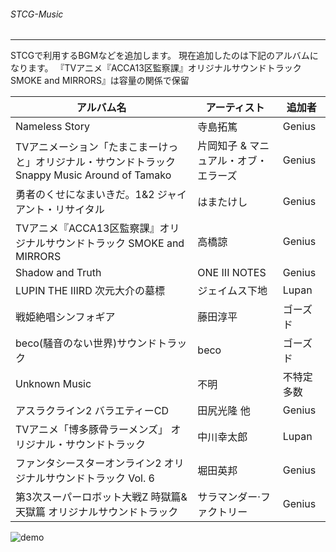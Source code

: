 ﻿###### STCG-Music
---
STCGで利用するBGMなどを追加します。
現在追加したのは下記のアルバムになります。
『TVアニメ『ACCA13区監察課』オリジナルサウンドトラック SMOKE and MIRRORS』は容量の関係で保留

| アルバム名 | アーティスト | 追加者 |
----|----|---- 
| Nameless Story | 寺島拓篤 | Genius |
| TVアニメーション「たまこまーけっと」オリジナル・サウンドトラック Snappy Music Around of Tamako | 片岡知子 & マニュアル・オブ・エラーズ | Genius |
| 勇者のくせになまいきだ。1&2 ジャイアント・リサイタル | はまたけし | Genius |
| TVアニメ『ACCA13区監察課』オリジナルサウンドトラック SMOKE and MIRRORS | 高橋諒 | Genius |
| Shadow and Truth | ONE III NOTES | Genius |
| LUPIN THE IIIRD 次元大介の墓標 | ジェイムス下地 | Lupan |
| 戦姫絶唱シンフォギア | 藤田淳平 | ゴーズド |
| beco(騒音のない世界)サウンドトラック | beco | ゴーズド |
| Unknown Music | 不明 | 不特定多数 |
| アスラクライン2 バラエティーCD| 田尻光隆 他 | Genius |
| TVアニメ「博多豚骨ラーメンズ」 オリジナル・サウンドトラック | 中川幸太郎 | Lupan |
| ファンタシースターオンライン2 オリジナルサウンドトラック Vol. 6  | 堀田英邦 | Genius |
| 第3次スーパーロボット大戦Z 時獄篇&天獄篇 オリジナルサウンドトラック | サラマンダー·ファクトリー | Genius |

![demo](https://img.gifmagazine.net/gifmagazine/images/3003682/original.gif)
